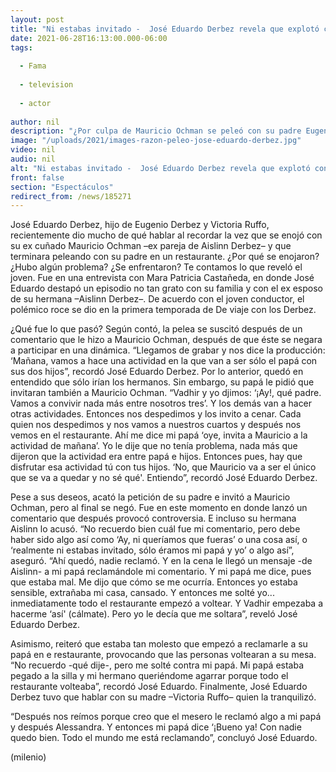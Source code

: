```yaml
---
layout: post
title: "Ni estabas invitado -  José Eduardo Derbez revela que explotó contra Eugenio Derbez por Mauricio Ochman"
date: 2021-06-28T16:13:00.000-06:00
tags:
  
  - Fama
  
  - television
  
  - actor
  
author: nil
description: "¿Por culpa de Mauricio Ochman se peleó con su padre Eugenio Derbez? Te contamos lo que sabemos sobre la pelea que se dio en un viaje en familia. "
image: "/uploads/2021/images-razon-peleo-jose-eduardo-derbez.jpg"
video: nil
audio: nil
alt: "Ni estabas invitado -  José Eduardo Derbez revela que explotó contra Eugenio Derbez por Mauricio Ochman"
front: false
section: "Espectáculos"
redirect_from: /news/185271
---
```


José Eduardo Derbez, hijo de Eugenio Derbez y Victoria Ruffo, recientemente dio mucho de qué hablar al recordar la vez que se enojó con su ex cuñado Mauricio Ochman –ex pareja de Aislinn Derbez– y que terminara peleando con su padre en un restaurante. ¿Por qué se enojaron? ¿Hubo algún problema? ¿Se enfrentaron? Te contamos lo que reveló el joven.  Fue en una entrevista con Mara Patricia Castañeda, en donde José Eduardo destapó un episodio no tan grato con su familia y con el ex esposo de su hermana –Aislinn Derbez–. De acuerdo con el joven conductor, el polémico roce se dio en la primera temporada de De viaje con los Derbez.

¿Qué fue lo que pasó? Según contó, la pelea se suscitó después de un comentario que le hizo a Mauricio Ochman, después de que éste se negara a participar en una dinámica. 
“Llegamos de grabar y nos dice la producción: ‘Mañana, vamos a hace una actividad en la que van a ser sólo el papá con sus dos hijos”, recordó José Eduardo Derbez.
Por lo anterior, quedó en entendido que sólo irían los hermanos. Sin embargo, su papá le pidió que invitaran también a Mauricio Ochman. 
“Vadhir y yo djimos: ‘¡Ay!, qué padre. Vamos a convivir nada más entre nosotros tres’. Y los demás van a hacer otras actividades. Entonces nos despedimos y los invito a cenar. Cada quien nos despedimos y nos vamos a nuestros cuartos y después nos vemos en el restaurante. Ahí me dice mi papá ‘oye, invita a Mauricio a la actividad de mañana’. Yo le dije que no tenía problema, nada más que dijeron que la actividad era entre papá e hijos. Entonces pues, hay que disfrutar esa actividad tú con tus hijos. ‘No, que Mauricio va a ser el único que se va a quedar y no sé qué'. Entiendo”, recordó José Eduardo Derbez. 

Pese a sus deseos, acató la petición de su padre e invitó a Mauricio Ochman, pero al final se negó. Fue en este momento en donde lanzó un comentario que después provocó controversia. E incluso su hermana Aislinn lo acusó. 
“No recuerdo bien cuál fue mi comentario, pero debe haber sido algo así como ‘Ay, ni queríamos que fueras’ o una cosa así, o ‘realmente ni estabas invitado, sólo éramos mi papá y yo’ o algo así”, aseguró. 
“Ahí quedó, nadie reclamó. Y en la cena le llegó un mensaje -de Aislinn- a mi papá reclamándole mi comentario. Y mi papá me dice, pues que estaba mal. Me dijo que cómo se me ocurría. Entonces yo estaba sensible, extrañaba mi casa, cansado. Y entonces me solté yo... inmediatamente todo el restaurante empezó a voltear. Y Vadhir empezaba a hacerme ‘así' (cálmate). Pero yo le decía que me soltara”, reveló José Eduardo Derbez. 

Asimismo, reiteró que estaba tan molesto que empezó a reclamarle a su papá en e restaurante, provocando que las personas voltearan a su mesa. “No recuerdo -qué  dije-, pero me solté contra mi papá. Mi papá estaba pegado a la silla y mi hermano queriéndome agarrar porque todo el restaurante volteaba”, recordó José Eduardo. Finalmente, José Eduardo Derbez tuvo que hablar con su madre –Victoria Ruffo– quien la tranquilizó. 

“Después nos reímos porque creo que el mesero le reclamó algo a mi papá y después Alessandra. Y entonces mi papá dice ‘¡Bueno ya! Con nadie quedo bien. Todo el mundo me está reclamando”, concluyó José Eduardo. 

(milenio)